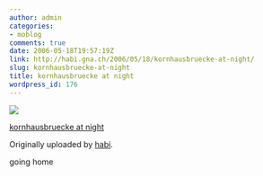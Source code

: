 ```yaml
---
author: admin
categories:
- moblog
comments: true
date: 2006-05-18T19:57:19Z
link: http://habi.gna.ch/2006/05/18/kornhausbruecke-at-night/
slug: kornhausbruecke-at-night
title: kornhausbruecke at night
wordpress_id: 176
---
```


[![](http://static.flickr.com/55/148890265_4117ae010e_m.jpg)](http://www.flickr.com/photos/habi/148890265/)
   

 
  [kornhausbruecke at night](http://www.flickr.com/photos/habi/148890265/)
    

  Originally uploaded by [habi](http://www.flickr.com/people/habi/).
 



going home
  

